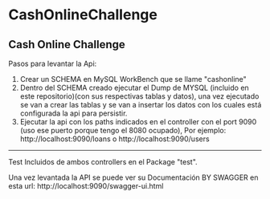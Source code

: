 # CashOnlineChallenge
Cash Online Challenge
----------------------------------------------
Pasos para levantar la Api:
1) Crear un SCHEMA en MySQL WorkBench que se llame "cashonline"
2) Dentro del SCHEMA creado ejecutar el Dump de MYSQL (incluido en este repositorio)(con sus respectivas tablas y datos), una vez ejecutado se van a crear las tablas y se van a insertar los datos con los cuales está configurada la api para persistir.
3) Ejecutar la api con los paths indicados en el controller con el port 9090 (uso ese puerto porque tengo el 8080 ocupado),
     Por ejemplo: http://localhost:9090/loans o http://localhost:9090/users
    
----------------------------------------------
Test Incluidos de ambos controllers en el Package "test".

Una vez levantada la API se puede ver su Documentación BY SWAGGER en esta url: http://localhost:9090/swagger-ui.html

     
     
     
     
